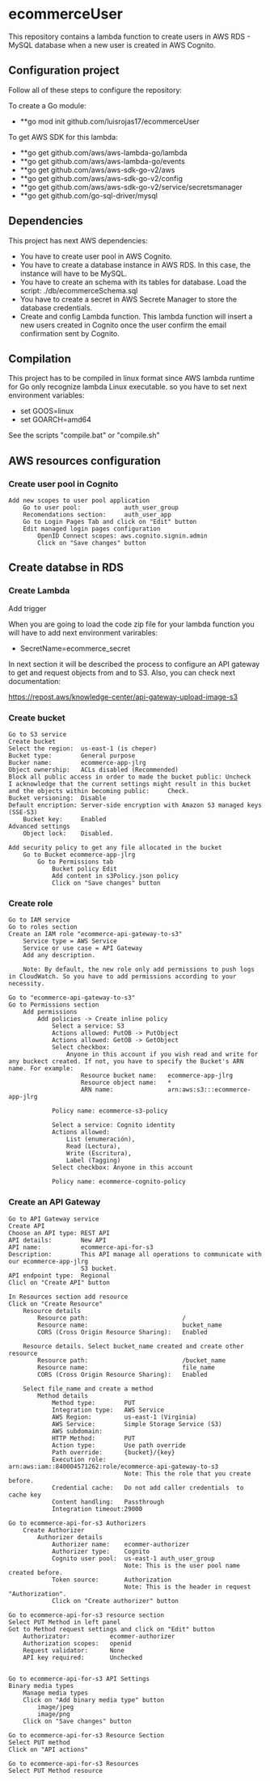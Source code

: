 # ecommerceUser
This repository contains a lambda function to create users in AWS RDS - MySQL database when a new user is created in AWS Cognito.

## Configuration project
Follow all of these steps to configure the repository:

To create a Go module: 
- **go mod init github.com/luisrojas17/ecommerceUser

To get AWS SDK for this lambda:
- **go get github.com/aws/aws-lambda-go/lambda
- **go get github.com/aws/aws-lambda-go/events
- **go get github.com/aws/aws-sdk-go-v2/aws
- **go get github.com/aws/aws-sdk-go-v2/config
- **go get github.com/aws/aws-sdk-go-v2/service/secretsmanager
- **go get github.com/go-sql-driver/mysql

## Dependencies
This project has next AWS dependencies: 

- You have to create user pool in AWS Cognito.
- You have to create a database instance in AWS RDS. In this case, the instance will have to be MySQL.
- You have to create an schema with its tables for database. Load the script:
    ./db/ecommerceSchema.sql
- You have to create a secret in AWS Secrete Manager to store the database credentials.
- Create and config Lambda function. This lambda function will insert a new users created in Cognito once the user confirm the email confirmation sent by Cognito.

## Compilation
This project has to be compiled in linux format since AWS lambda runtime for Go only 
recognize lambda Linux executable. so you have to set next environment variables:

- set GOOS=linux
- set GOARCH=amd64

See the scripts "compile.bat" or "compile.sh"

## AWS resources configuration

### Create user pool in Cognito


    Add new scopes to user pool application
        Go to user pool:            auth_user_group
        Recomendations section:     auth_user_app
        Go to Login Pages Tab and click on "Edit" button 
        Edit managed login pages configuration 
            OpenID Connect scopes: aws.cognito.signin.admin
            Click on "Save changes" button


## Create databse in RDS

### Create Lambda

Add trigger 

When you are going to load the code zip file for your lambda function you will have to add next  environment varirables:

- SecretName=ecommerce_secret


In next section it will be described the process to configure an API gateway to get and request objects from and to S3. Also, you can check next documentation:

https://repost.aws/knowledge-center/api-gateway-upload-image-s3

### Create bucket

    Go to S3 service
    Create bucket
    Select the region:  us-east-1 (is cheper)
    Bucket type:        General purpose
    Bucker name:        ecommerce-app-jlrg
    Object ownership:   ACLs disabled (Recommended)
    Block all public access in order to made the bucket public: Uncheck
    I acknowledge that the current settings might result in this bucket and the objects within becoming public:     Check.
    Bucket versioning:  Disable
    Default encription: Server-side encryption with Amazon S3 managed keys (SSE-S3)
        Bucket key:     Enabled
    Advanced settings
        Object lock:    Disabled.

    Add security policy to get any file allocated in the bucket
        Go to Bucket ecommerce-app-jlrg
            Go to Permissions tab
                Bucket policy Edit
                Add content in s3Policy.json policy
                Click on "Save changes" button

### Create role
    
    Go to IAM service
    Go to roles section 
    Create an IAM role "ecommerce-api-gateway-to-s3"
        Service type = AWS Service
        Service or use case = API Gateway
        Add any description.

        Note: By default, the new role only add permissions to push logs in CloudWatch. So you have to add permissions according to your necessity.

    Go to "ecommerce-api-gateway-to-s3"
    Go to Permissions section  
        Add permissions
            Add policies -> Create inline policy
                Select a service: S3 
                Actions allowed: PutOB -> PutObject
                Actions allowed: GetOB -> GetObject 
                Select checkbox: 
                    Anyone in this account if you wish read and write for any buckect created. If not, you have to specify the Bucket's ARN name. For example:
                        Resource bucket name:   ecommerce-app-jlrg
                        Resource object name:   * 
                        ARN name:               arn:aws:s3:::ecommerce-app-jlrg
                
                Policy name: ecommerce-s3-policy

                Select a service: Cognito identity
                Actions allowed: 
                    List (enumeración), 
                    Read (Lectura), 
                    Write (Escritura), 
                    Label (Tagging)  
                Select checkbox: Anyone in this account

                Policy name: ecommerce-cognito-policy

### Create an API Gateway

    Go to API Gateway service
    Create API
    Choose an API type: REST API
    API details:        New API 
    API name:           ecommerce-api-for-s3
    Description:        This API manage all operations to communicate with our ecommerce-app-jlrg 
                        S3 bucket.
    API endpoint type:  Regional
    Clicl on "Create API" button

    In Resources section add resource
    Click on "Create Resource"
        Resource details
            Resource path:                          /
            Resource name:                          bucket_name
            CORS (Cross Origin Resource Sharing):   Enabled

        Resource details. Select bucket_name created and create other resource
            Resource path:                          /bucket_name
            Resource name:                          file_name
            CORS (Cross Origin Resource Sharing):   Enabled

        Select file_name and create a method
            Method details
                Method type:        PUT
                Integration type:   AWS Service
                AWS Region:         us-east-1 (Virginia)
                AWS Service:        Simple Storage Service (S3)
                AWS subdomain:      
                HTTP Method:        PUT
                Action type:        Use path override
                Path override:      {bucket}/{key}
                Execution role:     arn:aws:iam::840004571262:role/ecommerce-api-gateway-to-s3
                                    Note: This the role that you create before.
                Credential cache:   Do not add caller credentials  to cache key
                Content handling:   Passthrough
                Integration timeout:29000    

    Go to ecommerce-api-for-s3 Authorizers
        Create Authorizer
            Authorizer details
                Authorizer name:    ecommer-authorizer
                Authorizer type:    Cognito
                Cognito user pool:  us-east-1 auth_user_group
                                    Note: This is the user pool name created before.
                Token source:       Authorization
                                    Note: This is the header in request "Authorization".
                Click on "Create authorizer" button

    Go to ecommerce-api-for-s3 resource section
    Select PUT Method in left panel
    Got to Method request settings and click on "Edit" button
        Authorizator:           ecommer-authorizer
        Authorization scopes:   openid
        Request validator:      None
        API key required:       Unchecked


    Go to ecommerce-api-for-s3 API Settings
    Binary media types
        Manage media types
        Click on "Add binary media type" button
            image/jpeg
            image/png
        Click on "Save changes" button

    Go to ecommerce-api-for-s3 Resource Section 
    Select PUT method 
    Click on "API actions"

    Go to ecommerce-api-for-s3 Resources
    Select PUT Method resource
